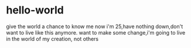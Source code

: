 # hello-world
give the world a chance to know me 
now i'm 25,have nothing down,don't want to live like this anymore.
want to make some change,i'm going to live in the world of my creation, not others

